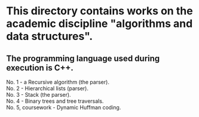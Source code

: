 # This directory contains works on the academic discipline "algorithms and data structures".
## The programming language used during execution is C++.
No. 1 - a Recursive algorithm (the parser).  
No. 2 - Hierarchical lists (parser).  
No. 3 - Stack (the parser).  
No. 4 - Binary trees and tree traversals.  
No. 5, coursework - Dynamic Huffman coding.
